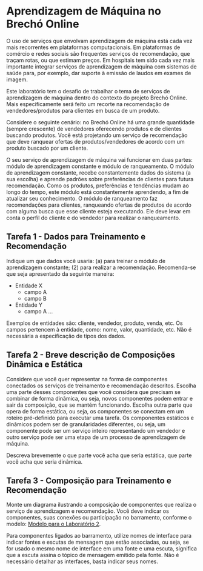 # Aprendizagem de Máquina no Brechó Online

O uso de serviços que envolvam aprendizagem de máquina está cada vez mais recorrentes em plataformas computacionais. Em plataformas de comércio e redes sociais são frequentes serviços de recomendação, que traçam rotas, ou que estimam preços. Em hospitais tem sido cada vez mais importante integrar serviços de aprendizagem de máquina com sistemas de saúde para, por exemplo, dar suporte à emissão de laudos em exames de imagem.

Este laboratório tem o desafio de trabalhar o tema de serviços de aprendizagem de máquina dentro do contexto do projeto Brechó Online. Mais especificamente será feito um recorte na recomendação de vendedores/produtos para clientes em busca de um produto.

Considere o seguinte cenário: no Brechó Online há uma grande quantidade (sempre crescente) de vendedores oferecendo produtos e de clientes buscando produtos. Você está projetando um serviço de recomendação que deve ranquear ofertas de produtos/vendedores de acordo com um produto buscado por um cliente.

O seu serviço de aprendizagem de máquina vai funcionar em duas partes: módulo de aprendizagem constante e módulo de ranqueamento. O módulo de aprendizagem constante, recebe constantemente dados do sistema (a sua escolha) e aprende padrões sobre preferências de clientes para futura recomendação. Como os produtos, preferências e tendências mudam ao longo do tempo, este módulo está constantemente aprendendo, a fim de atualizar seu conhecimento. O módulo de ranqueamento faz recomendações para clientes, ranqueando ofertas de produtos de acordo com alguma busca que esse cliente esteja executando. Ele deve levar em conta o perfil do cliente e do vendedor para realizar o ranqueamento.

## Tarefa 1 - Dados para Treinamento e Recomendação

Indique um que dados você usaria: (a) para treinar o módulo de aprendizagem constante; (2) para realizar a recomendação. Recomenda-se que seja apresentado da seguinte maneira:

* Entidade X
  * campo A
  * campo B
* Entidade Y
  * campo A
  ...

Exemplos de entidades são: cliente, vendedor, produto, venda, etc. Os campos pertencem à entidade, como: nome, valor, quantidade, etc. Não é necessária a especificação de tipos dos dados.

## Tarefa 2 - Breve descrição de Composições Dinâmica e Estática

Considere que você quer representar na forma de componentes conectados os serviços de treinamento e recomendação descritos. Escolha uma parte desses componentes que você considera que precisam se combinar de forma dinâmica, ou seja, novos componentes podem entrar e sair da composição, que se mantém funcionando. Escolha outra parte que opera de forma estática, ou seja, os componentes se conectam em um roteiro pré-definido para executar uma tarefa. Os componentes estáticos e dinâmicos podem ser de granularidades diferentes, ou seja, um componente pode ser um serviço inteiro representando um vendedor e outro serviço pode ser uma etapa de um processo de aprendizagem de máquina.

Descreva brevemente o que parte você acha que seria estática, que parte você acha que seria dinâmica.

## Tarefa 3 - Composição para Treinamento e Recomendação

Monte um diagrama ilustrando a composição de componentes que realiza o serviço de aprendizagem e recomendação. Você deve indicar os componentes, suas conexões ou participação no barramento, conforme o modelo: [Modelo para o Laboratório 2](https://docs.google.com/presentation/d/1oo6B9InMdkhXbBy1Ccj3TWjCZOCH4Ry10xEC1TDeOn8/edit?usp=sharing).

Para componentes ligados ao barramento, utilize nomes de interface para indicar fontes e escutas de mensagem que estão associadas, ou seja, se for usado o mesmo nome de interface em uma fonte e uma escuta, significa que a escuta assina o tópico de mensagem emitido pela fonte. Não é necessário detalhar as interfaces, basta indicar seus nomes.
